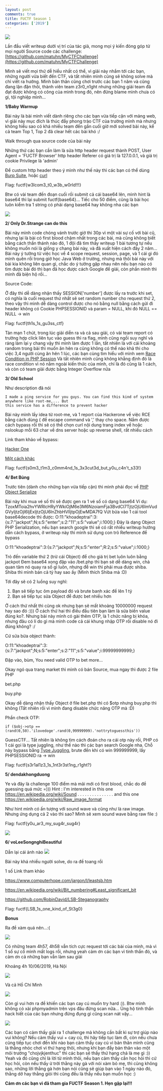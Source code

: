 ```yaml
---
layout: post
comments: true
title: FUCTF Season 1
categories: ['2019']
---
```

![](https://i.imgur.com/T1xNiY4.png)

Lần đầu viết writeup dưới vị trí của tác giả, mong mọi ý kiến đóng góp từ mọi người
Source code các challenge:
[https://github.com/matuhn/MyCTFChallenge](https://github.com/matuhn/MyCTFChallenge)

Mình sẽ viết mọi thứ dễ hiểu nhất có thể, vì giải này nhắm tới các bạn, những người vừa
biết đến CTF, và tất nhiên mình cũng sẽ không solve mà chỉ viết ra hướng. Mình bản thân
cũng chơi trước các bạn 1 năm và cũng đang lận đận thôi, thành viên team z3r0_n1ght nhưng
những giải team đã đạt được không có công của mình trong đó, nên đừng blame mình chưa có 
gì, tội nghiệp mình... 

**1/Baby Warmup**

Bài này là bài mình viết dành riêng cho các bạn vừa tiếp cận với mảng web, vì giải 
này mục đích là thúc đẩy phong trào CTF của trường mình mà nhưng không hiểu sao có
khá nhiều team đến gần cuối giờ mới solved bài này, kể cả team Top 1, Top 2 đã clear
hết các bài khó :/

Walk through qua source code của bài này 

<script src="https://gist.github.com/matuhn/06982d2e097909a1720d68b2c55324a3.js"></script>

Những thứ các bạn cần làm là sửa http header request thành POST, User Agent = 'FUCTF Browser'
http header Referer có giá trị là 127.0.0.1, và giá trị cookie Privilege là 'admin'

Để custom http header theo ý mình như thế này thì các bạn có thể dùng [Burp Suite](https://portswigger.net/burp),
hoặc [curl](https://curl.haxx.se/docs/manpage.html)

Flag: fuctf{w3lcom3_t0_w3b_w0rld!!!}

Btw có vài team đến đoạn cuối rồi submit cả cái base64 lên, mình hint là base64 thì lại
submit fuctf{base64}... Tiếc cho 50 điểm, cũng là bài học luôn kiểm tra 1 string có phải dạng
base64 hay không nha các bạn 

![](https://i.imgur.com/01qnQZ5.png)

**2/ Only Dr.Strange can do this**

Bài này mình code chóng vánh trước giờ thi 30p vì một vài sự cố với bài cũ, nhưng lại là bài có 
first blood chậm nhất trong các bài, mà cũng không biết bằng cách thần thánh nào đó, 1 đội đã tìm 
thấy writeup 1 bài tương tự nếu không muốn nói là giống y chang bài này, và đã xuất hiện cách đây 
2 năm... Bài này ý tưởng từ việc học về 4 scope request, session, page, và 1 cái gì đó mình quên 
rồi trong giờ học Java Web ở trường, nhưng mà thôi bài này với bài kia không liên quan gì, chắc do
ý tưởng gặp nhau nên nếu bạn nào có tìm được bài đó thì bạn đã học được cách Google để giải, còn phần
mình thì mình đã biện hộ rồi...

Source Code:

<script src="https://gist.github.com/matuhn/3034a10380871485f13167716b81ff6b.js"></script>

Ở đây thì dễ dàng nhận thấy SESSION['number'] được lấy ra trước khi set, có nghĩa là cuối request thứ 
nhất sẽ set random number cho request thứ 2, theo vậy thì mình dễ dàng control được cho nó bằng null 
bằng cách gửi đi header không có Cookie PHPSESSIONID và param = NULL, khi đó NULL == NULL -> win

Flag: fuctf{th1s_1s_gu3ss_ctf}

Tản mạn 1 chút, trong lúc giải diễn ra và cả sau giải, có vài team report có trường hợp click liên tục
vào guess thì ra flag, mình cũng ngồi suy nghĩ và ráng làm lại y chang vậy thì mình làm được 1 lần, tất 
nhiên là với cái khoảng random trong bài thì muốn ăn hên ra cũng không có thể nào khả thi cho việc 3,4 
người cùng ăn hên 1 lúc, các bạn cùng tìm hiểu với mình xem [Race Condition in PHP Session](https://pasztor.at/blog/stop-using-php-sessions)
Và tất nhiên mình cũng không khẳng định đó là race condition vì nó nằm ngoài kiến thức của mình, chỉ là
đó cũng là 1 cách, và còn có team giải được bằng Integer Overflow nữa

**3/ Old School**

Như description đã nói

```
I made a ping service for you guys. You can find this kind of system anywhere like root-me,... But 
this service has a difference to prevent hacker 
```

Bài này mình lấy idea từ root-me, và 1 report của Hackerone về việc RCE bằng cách dùng { để escape 
command và ',' thay cho space. Nắm được cách bypass rồi thì sẽ có thể chọn curl nội dung trang index về 
hoặc nslookup mỗi 63 char về dns server hoặc up reverse shell, rất nhiều cách 

Link tham khảo về bypass: 

[Hacker One](https://www.hackerone.com/blog/how-to-command-injections)

[Một cách khác](https://www.betterhacker.com/2016/10/command-injection-without-spaces.html)

Flag: fuctf{s0m3_t1m3_c0mm4nd_1s_3x3cut3d_but_y0u_c4n't_s33!}


**4/ Bet Bủng**

Trước tiên (dành cho những bạn vừa tiếp cận) thì mình phải đọc về [PHP Object Serialize](https://www.php.net/manual/en/language.oop5.serialization.php)

Bài này khi mua vé số thì sẽ được gen ra 1 vé số có dạng base64 
Ví dụ: TzoxMToia2hvYWRlcHRyYWkiOjM6e3M6NzoiamFja3BvdCI7TjtzOjU6ImVudGVyIjtzOjI6IjExIjtzOjU6InZhbHVlIjtpOjEwMDA7fQ
Vứt bừa vào 1 cái tool base64decode thì được:
O:11:"khoadeptrai":3:{s:7:"jackpot";N;s:5:"enter";s:2:"11";s:5:"value";i:1000;}
Đây là dạng Object PHP Serialization, nếu bạn search google thì sẽ có rất nhiều writeup hướng dẫn cách
bypass, ở writeup này thì mình sử dụng con trỏ Reference để bypass 

O:11:"khoadeptrai":3:{s:7:"jackpot";N;s:5:"enter";R:2;s:5:"value";i:1000;}

Trỏ đến variable thứ 2 (trừ cái Object) để cho giá trị bet luôn luôn bằng jackpot 
Đem base64 xong đập vào /bet.php thì bạn sẽ dễ dàng win, chả quan tâm nó quay ra số gì luôn, nhưng để win thì phải
mua được shiba. Shiba thì mình bán cả tỷ hay sao ấy (Mình thích Shiba mà :D) 

Tới đây sẽ có 2 luồng suy nghĩ:
1. Bạn sẽ tiếp tục ôm payload đó và brute banh xác để lên 1 tỷ 
2. Bạn sẽ tiếp tục sửa Object để được bet nhiều hơn 

Ở cách thứ nhất thì cũng ok nhưng bạn sẽ mất khoảng 10000000 request hay sao đó :))) 
Ở cách thứ hai thì điều đầu tiên bạn làm là sửa biến value đúng ko?. Nhưng bài này mình có gài thêm OTP, là 1 chức năng
bị khóa, nhưng đâu có lí do gì mà mình code cả cái khung nhập OTP rồi disable nó đi đúng không? :/ 

Cứ sửa bừa object thành:

O:11:"khoadeptrai":3:{s:7:"jackpot";N;s:5:"enter";s:2:"11";s:5:"value";i:99999999999;}

Đập vào, bùm, You need valid OTP to bet more...

Okay ngó qua trang market thì mình có bán Source, mua ngay thì được 2 file PHP 

bet.php

<script src="https://gist.github.com/matuhn/8f9cecaa879777e04106dd6e239f8d09.js"></script>

buy.php

<script src="https://gist.github.com/matuhn/cea050772be25e8e7ab1d90ccfd73687.js"></script>

Okay dễ dàng nhận thấy Object ở file bet.php thì có $otp nhưng buy.php thì không (Tất nhiên rồi vì mình đang
disable chức năng OTP mà :D)

Phần check OTP:

```
if ($obj->otp == (rand(0,50).'ilovedoge'.rand(0,99999999).'nottrytoguessthis'))
```
GuessCTF... Tất nhiên là không tìm cách đoán cho ra cái otp này rồi, PHP có 1 cái gọi là type juggling, như 
thế nào thì các bạn search Google nha. Chỗ này bypass bằng [Type Juggling](https://www.php.net/manual/en/language.types.type-juggling.php), brute đến khi có win 999999999, lấy
PHPSESSIONID ra  -> win

Flag: fuctf{s3r1al1z3_1s_1nt3r3st1ng_r1ght?}

**5/ dendakhongduong**

Ye và đây là challenge 100 điểm mà mãi mới có first blood, chắc do đề guessing quá mức =)))
Hint : I'm interested in this one
https://en.wikipedia.org/wiki/Sound
. . . . . . . . . . . . . . . and this one https://en.wikipedia.org/wiki/Raw_image_format

Như hint mình có ấn tượng với sound wave và cũng như là raw image. Nhưng ứng dụng cả 2 vào thì sao? Mình sẽ 
xem sound wave bằng raw file :)

Flag: fuctf{y0u_ar3_my_sug4r_sug4r}

![](https://i.imgur.com/BybeQkI.png)

**6/ voLeeSongnghiBeautiful**

Dẫn lại cái ảnh nào
![](https://i.imgur.com/maoxEOK.png)

Bài này khá nhiều người solve, do ra đề toang rồi

1 số Link tham khảo

https://www.computerhope.com/jargon/l/leastsb.htm

https://en.wikipedia.org/wiki/Bit_numbering#Least_significant_bit

https://github.com/RobinDavid/LSB-Steganography

Flag: fuctf{LSB_1s_one_kind_of_St3g0}



**Bonus**

Ra đề xàm quá nên...:(

![](https://i.imgur.com/aqL6owV.png)

Có những team 4h57, 4h58 vẫn tích cực request tới các bài của mình, mà vì 1 số sự cố mình
mất logs rồi, nhưng yeah cảm ơn các bạn vì tinh thần đó, và cảm ơn cả những bạn vẫn làm sau 
giải 

Khoảng 4h 10/06/2019, Hà Nội

![](https://i.imgur.com/h6GUmky.png)

Và cả Hồ Chí Minh

![](https://i.imgur.com/pfsWl6M.png)

Còn gì vui hơn ra đề khiến các bạn cay cú muốn try hard :)). 
Btw mình không có xài phpmyadmin trên vps đâu đừng scan nữa... Ủng hộ tinh thần hack hiết của 
các bạn nhưng đừng đụng gì cũng scan nát vậy...

![](https://i.imgur.com/8449lhf.png)

Các bạn có cảm thấy giải ra 1 challenge mà không cần bất kì sự trợ giúp nào vui không? Nếu cảm 
thấy vui + cay cú, thì hãy tiếp tục làm đi, còn nếu chưa cũng tiếp tục chơi đến khi nào bạn cảm 
thấy cay cú vì bản thân mình cũng là thằng nhóc chơi vì thứ hạng thôi, nhưng khi bạn đẩy bản thân
vào một môi trường "chojvjkjenthuc" thì các bạn sẽ thấy thứ hạng chả là mẹ gì :)) Yeah và đó cũng 
chỉ là lời từ mình thôi, nếu bạn cảm thấy cần học hỏi thì cứ học hỏi, còn nếu thấy ừ trời thằng này
gà với nói xàm bỏ mẹ, thì cũng không sao, những lời thằng gà hơn bạn nói cũng sẽ giúp bạn vào 1 ngày
nào đó, thằng dở hay thằng giỏi thì cũng đều là thầy nếu bạn muốn học :)

**Cảm ơn các bạn vì đã tham gia FUCTF Season 1. Hẹn gặp lại!!!**












